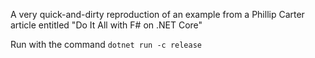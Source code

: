 A very quick-and-dirty reproduction of an example from a Phillip Carter article entitled "Do It All with F# on .NET Core"

Run with the command `dotnet run -c release`

